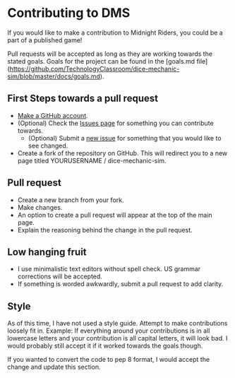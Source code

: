 # Contributing to DMS

If you would like to make a contribution to Midnight Riders, you could be a
part of a published game!

Pull requests will be accepted as long as they are working towards the
stated goals.  Goals for the project can be found in the [goals.md file]
(https://github.com/TechnologyClassroom/dice-mechanic-sim/blob/master/docs/goals.md).

## First Steps towards a pull request

* [Make a GitHub account](https://github.com/signup/free).
* (Optional) Check the [Issues page](https://github.com/TechnologyClassroom/dice-mechanic-sim/issues)
for something you can contribute towards.
  * (Optional) Submit a [new issue](https://github.com/TechnologyClassroom/dice-mechanic-sim/issues/new)
  for something that you would like to see changed.
* Create a fork of the repository on GitHub.  This will redirect you to a new
page titled YOURUSERNAME / dice-mechanic-sim.

## Pull request

* Create a new branch from your fork.
* Make changes.
* An option to create a pull request will appear at the top of the main page.
* Explain the reasoning behind the change in the pull request.

## Low hanging fruit

* I use minimalistic text editors without spell check.  US grammar corrections
will be accepted.
* If something is worded awkwardly, submit a pull request to add clarity.

## Style

As of this time, I have not used a style guide.  Attempt to make contributions
loosely fit in.  Example: If everything around your contributions is in all
lowercase letters and your contribution is all capital letters, it will look
bad.  I would probably still accept it if it worked towards the goals though.

If you wanted to convert the code to pep 8 format, I would accept the change and
update this section.
